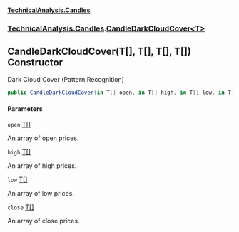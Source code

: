 #### [TechnicalAnalysis.Candles](Atypical.TechnicalAnalysis.Candles.md 'Atypical.TechnicalAnalysis.Candles')
### [TechnicalAnalysis.Candles](Atypical.TechnicalAnalysis.Candles.md#TechnicalAnalysis.Candles 'TechnicalAnalysis.Candles').[CandleDarkCloudCover&lt;T&gt;](CandleDarkCloudCover_T_.md 'TechnicalAnalysis.Candles.CandleDarkCloudCover<T>')

## CandleDarkCloudCover(T[], T[], T[], T[]) Constructor

Dark Cloud Cover (Pattern Recognition)

```csharp
public CandleDarkCloudCover(in T[] open, in T[] high, in T[] low, in T[] close);
```
#### Parameters

<a name='TechnicalAnalysis.Candles.CandleDarkCloudCover_T_.CandleDarkCloudCover(T[],T[],T[],T[]).open'></a>

`open` [T](CandleDarkCloudCover_T_.md#TechnicalAnalysis.Candles.CandleDarkCloudCover_T_.T 'TechnicalAnalysis.Candles.CandleDarkCloudCover<T>.T')[[]](https://docs.microsoft.com/en-us/dotnet/api/System.Array 'System.Array')

An array of open prices.

<a name='TechnicalAnalysis.Candles.CandleDarkCloudCover_T_.CandleDarkCloudCover(T[],T[],T[],T[]).high'></a>

`high` [T](CandleDarkCloudCover_T_.md#TechnicalAnalysis.Candles.CandleDarkCloudCover_T_.T 'TechnicalAnalysis.Candles.CandleDarkCloudCover<T>.T')[[]](https://docs.microsoft.com/en-us/dotnet/api/System.Array 'System.Array')

An array of high prices.

<a name='TechnicalAnalysis.Candles.CandleDarkCloudCover_T_.CandleDarkCloudCover(T[],T[],T[],T[]).low'></a>

`low` [T](CandleDarkCloudCover_T_.md#TechnicalAnalysis.Candles.CandleDarkCloudCover_T_.T 'TechnicalAnalysis.Candles.CandleDarkCloudCover<T>.T')[[]](https://docs.microsoft.com/en-us/dotnet/api/System.Array 'System.Array')

An array of low prices.

<a name='TechnicalAnalysis.Candles.CandleDarkCloudCover_T_.CandleDarkCloudCover(T[],T[],T[],T[]).close'></a>

`close` [T](CandleDarkCloudCover_T_.md#TechnicalAnalysis.Candles.CandleDarkCloudCover_T_.T 'TechnicalAnalysis.Candles.CandleDarkCloudCover<T>.T')[[]](https://docs.microsoft.com/en-us/dotnet/api/System.Array 'System.Array')

An array of close prices.